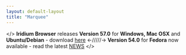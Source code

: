 ```yaml
---
layout: default-layout
title: "Marquee"
---
```


</> **Iridium Browser** releases **Version 57.0** for **Windows, Mac OSX** and **Ubuntu/Debian** - download [here](/downloads/index.html "download v57.0") 
<-\/\/\/\/\/-> **Version 54.0** for **Fedora** now available - read the latest [NEWS](/index.html#news "latest News") </>